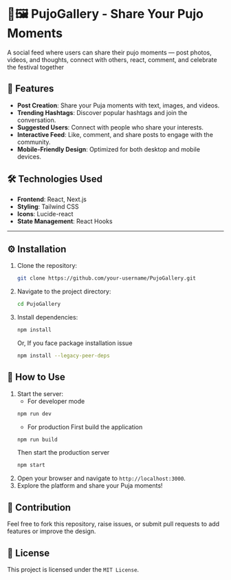 # 🔱🖼️ PujoGallery - Share Your Pujo Moments

A social feed where users can share their pujo moments — post photos, videos, and thoughts, connect with others, react, comment, and celebrate the festival together

## 🌟 Features

- **Post Creation**: Share your Puja moments with text, images, and videos.
- **Trending Hashtags**: Discover popular hashtags and join the conversation.
- **Suggested Users**: Connect with people who share your interests.
- **Interactive Feed**: Like, comment, and share posts to engage with the community.
- **Mobile-Friendly Design**: Optimized for both desktop and mobile devices.

## 🛠️ Technologies Used

- **Frontend**: React, Next.js
- **Styling**: Tailwind CSS
- **Icons**: Lucide-react
- **State Management**: React Hooks

---

## ⚙️ Installation

1. Clone the repository:
   ```bash
   git clone https://github.com/your-username/PujoGallery.git
   ```
2. Navigate to the project directory:
   ```bash
   cd PujoGallery
   ```
3. Install dependencies:
   ```bash
   npm install
   ```
   Or,
   If you face package installation issue 
   ```bash
   npm install --legacy-peer-deps
   ```
    

## 🚀 How to Use

1. Start the server:
   - For developer mode
   ```bash
   npm run dev
   ```
   - For production
   First build the application
   ```bash
   npm run build
   ```
   Then start the production server
   ```bash
   npm start
   ```
2. Open your browser and navigate to `http://localhost:3000`.
3. Explore the platform and share your Puja moments!

## 🤝 Contribution

Feel free to fork this repository, raise issues, or submit pull requests to add features or improve the design.

## 📜 License

This project is licensed under the `MIT License`.